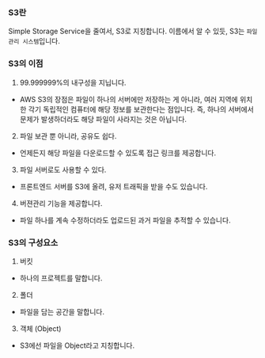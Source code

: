 ### S3란

Simple Storage Service을 줄여서, S3로 지칭합니다. 이름에서 알 수 있듯, S3는 `파일 관리 시스템`입니다.

### S3의 이점

1. 99.999999%의 내구성을 지닙니다.

- AWS S3의 장점은 파일이 하나의 서버에만 저장하는 게 아니라, 여러 지역에 위치한 각기 독립적인 컴퓨터에 해당 정보를 보관한다는 점입니다. 즉, 하나의 서버에서 문제가 발생하더라도 해당 파일이 사라지는 것은 아닙니다.

2. 파일 보관 뿐 아니라, 공유도 쉽다.

- 언제든지 해당 파일을 다운로드할 수 있도록 접근 링크를 제공합니다.

3. 파일 서버로도 사용할 수 있다.

- 프론트엔드 서버를 S3에 올려, 유저 트래픽을 받을 수도 있습니다.

4. 버젼관리 기능을 제공합니다.

- 파일 하나를 계속 수정하더라도 업로드된 과거 파일을 추적할 수 있습니다.

### S3의 구성요소

1. 버킷

- 하나의 프로젝트를 말합니다.

2. 폴더

- 파일을 담는 공간을 말합니다.

3. 객체 (Object)

- S3에선 파일을 Object라고 지칭합니다.

